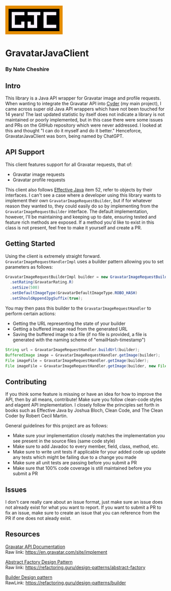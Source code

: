![Logo](./logo.png)
# GravatarJavaClient
### By Nate Cheshire

## Intro

This library is a Java API wrapper for Gravatar image and profile requests. When wanting to integrate the Gravatar API into [Cyder](https://github.com/NathanCheshire/Cyder) (my main project), I came across super old Java API wrappers which have not been touched for 14 years! The last updated statistic by itself does not indicate a library is not maintained or poorly implemented, but in this case there were some issues and PRs on the GitHub repository which were never addressed. I looked at this and thought "I can do it myself and do it better." Henceforce, GravatarJavaClient was born, being named by ChatGPT.

## API Support

This client features support for all Gravatar requests, that of:
- Gravatar image requests
- Gravatar profile requests

This client also follows [Effective Java](https://www.amazon.com/Effective-Java-Joshua-Bloch/dp/0134685997) item 52, refer to objects by their interfaces. I can't see a case where a developer using this library wants to implement their own `GravatarImageRequestBuilder`, but if for whatever reason they wanted to, they could easily do so by implementing from the `GravatarImageRequestBuilder` interface. The default implementation, however, I'll be maintaining and keeping up to date, ensuring tested and feature rich methods are exposed. If a method you'd like to exist in this class is not present, feel free to make it yourself and create a PR.

## Getting Started

Using the client is extremely straight forward. `GravatarImageRequestHandlerImpl` uses a builder pattern allowing you to set parameters as follows:

```java
GravatarImageRequestBuilderImpl builder = new GravatarImageRequestBuilderImpl("EmailAddress@email.domain.com")
  .setRating(GravatarRating.R)
  .setSize(500)
  .setDefaultImageType(GravatarDefaultImageType.ROBO_HASH)
  .setShouldAppendJpgSuffix(true);
```

You may then pass this builder to the `GravatarImageRequestHandler` to perform certain actions:
- Getting the URL representing the state of your builder
- Getting a buffered image read from the generated URL
- Saving the buffered image to a file (if no file is provided, a file is generated with the naming scheme of "emailHash-timestamp")

```java
String url = GravatarImageRequestHandler.buildUrl(builder);
BufferedImage image = GravatarImageRequestHandler.getImage(builder);
File imageFile = GravatarImageRequestHandler.getImage(builder);
File imageFile = GravatarImageRequestHandler.getImage(builder, new File("/path/to/my/image_file.png"));
```

## Contributing

If you think some feature is missing or have an idea for how to improve the API, then by all means, contribute! Make sure you follow clean-code styles and elagent API implementation. I closely follow the principles set forth in books such as Effective Java by Joshua Bloch, Clean Code, and The Clean Coder by Robert Cecil Martin.

General guidelines for this project are as follows:

- Make sure your implementation closely matches the implementation you see present in the source files (same code style)
- Make sure to add Javadoc to every member, field, class, method, etc.
- Make sure to write unit tests if applicable for your added code up update any tests which might be failing due to a change you made
- Make sure all unit tests are passing before you submit a PR
- Make sure that 100% code coverage is still maintained before you submit a PR

## Issues

I don't care really care about an issue format, just make sure an issue does not already exist for what you want to report. If you want to submit a PR to fix an issue, make sure to create an issue that you can reference from the PR if one does not aleady exist.

## Resources

[Gravatar API Documentation](https://en.gravatar.com/site/implement)
<br/>
Raw link: https://en.gravatar.com/site/implement


[Abstract Factory Design Pattern](https://refactoring.guru/design-patterns/abstract-factory)
<br/>
Raw link: https://refactoring.guru/design-patterns/abstract-factory


[Builder Design pattern](https://refactoring.guru/design-patterns/builder)
<br/>
RawLink: https://refactoring.guru/design-patterns/builder
